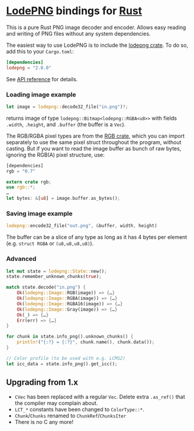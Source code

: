 # [LodePNG](http://lodev.org/lodepng) bindings for [Rust](https://www.rust-lang.org)

This is a pure Rust PNG image decoder and encoder. Allows easy reading and writing of PNG files without any system dependencies.

The easiest way to use LodePNG is to include the [lodepng crate](https://crates.io/crates/lodepng).
To do so, add this to your `Cargo.toml`:

```toml
[dependencies]
lodepng = "2.0.0"
```

See [API reference](https://docs.rs/lodepng/) for details.

### Loading image example

```rust
let image = lodepng::decode32_file("in.png")?;
```

returns image of type `lodepng::Bitmap<lodepng::RGBA<u8>>` with fields `.width`, `.height`, and `.buffer` (the buffer is a `Vec`).

The RGB/RGBA pixel types are from the [RGB crate](https://crates.io/crates/rgb), which you can import separately to use the same pixel struct throughout the program, without casting. But if you want to read the image buffer as bunch of raw bytes, ignoring the RGB(A) pixel structure, use:

```rust
[dependencies]
rgb = "0.7"
```

```rust
extern crate rgb;
use rgb::*;
…
let bytes: &[u8] = image.buffer.as_bytes();
```

### Saving image example

```rust
lodepng::encode32_file("out.png", &buffer, width, height)
```

The buffer can be a slice of any type as long as it has 4 bytes per element (e.g. `struct RGBA` or `(u8,u8,u8,u8)`).

### Advanced

```rust
let mut state = lodepng::State::new();
state.remember_unknown_chunks(true);

match state.decode("in.png") {
    Ok(lodepng::Image::RGB(image)) => {…}
    Ok(lodepng::Image::RGBA(image)) => {…}
    Ok(lodepng::Image::RGBA16(image)) => {…}
    Ok(lodepng::Image::Gray(image)) => {…}
    Ok(_) => {…}
    Err(err) => {…}
}

for chunk in state.info_png().unknown_chunks() {
    println!("{:?} = {:?}", chunk.name(), chunk.data());
}

// Color profile (to be used with e.g. LCMS2)
let icc_data = state.info_png().get_icc();
```

## Upgrading from 1.x

* `CVec` has been replaced with a regular `Vec`. Delete extra `.as_ref()` that the compiler may complain about.
* `LCT_*` constants have been changed to `ColorType::*`.
* `Chunk`/`Chunks` renamed to `ChunkRef`/`ChunksIter`
* There is no C any more!
